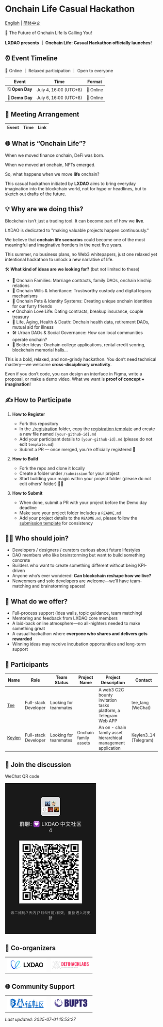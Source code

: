 # Onchain Life Casual Hackathon

[English](./README.md) | [简体中文](./README_ZH-CN.md)

🧬 The Future of Onchain Life Is Calling You!

**LXDAO presents ｜ Onchain Life: Casual Hackathon officially launches!**

## ⏰ Event Timeline

📍 Online ｜ Relaxed participation ｜ Open to everyone

| Event           | Time                  | Format    |
| --------------- | --------------------- | --------- |
| 🗓 **Open Day**  | July 4, 16:00 (UTC+8) | 📍 Online |
| 🏁 **Demo Day** | July 6, 16:00 (UTC+8) | 📍 Online |

## 💬 Meeting Arrangement

| Event | Time | Link |
| ----- | ---- | ---- |

## 🌐 What is “Onchain Life”?

When we moved finance onchain, DeFi was born.

When we moved art onchain, NFTs emerged.

So, what happens when we move **life** onchain?

This casual hackathon initiated by **LXDAO** aims to bring everyday imagination into the blockchain world, not for hype or headlines, but to sketch out drafts of the future.

## 💡 Why are we doing this?

Blockchain isn’t just a trading tool. It can become part of how we **live**.

LXDAO is dedicated to "making valuable projects happen continuously."

We believe that **onchain life scenarios** could become one of the most meaningful and imaginative frontiers in the next five years.

This summer, no business plans, no Web3 whitepapers, just one relaxed yet intentional hackathon to unlock a new narrative of life.

🛠️ **What kind of ideas are we looking for?** (but not limited to these)

- 🏡 Onchain Families: Marriage contracts, family DAOs, onchain kinship relations
- 📜 Onchain Wills & Inheritance: Trustworthy custody and digital legacy mechanisms
- 🐶 Onchain Pets & Identity Systems: Creating unique onchain identities for our furry friends
- 💕 Onchain Love Life: Dating contracts, breakup insurance, couple treasury
- 🧓 Life, Aging, Health & Death: Onchain health data, retirement DAOs, mutual aid for illness
- 🛠️ Urban DAOs & Social Governance: How can local communities operate onchain?
- 🧠 Bolder Ideas: Onchain college applications, rental credit scoring, blockchain memorial halls…

This is a bold, relaxed, and non-grindy hackathon. You don’t need technical mastery—we welcome **cross-disciplinary creativity**.

Even if you don’t code, you can design an interface in Figma, write a proposal, or make a demo video. What we want is **proof of concept + imagination**!

## ✍️ How to Participate

1. **How to Register**

   - Fork this repository
   - In the [./registration](./registration/) folder, copy the [registration template](./registration/template.md) and create a new file named `[your-github-id].md`
   - Add your participant details to `[your-github-id].md` (please do not edit `template.md`)
   - Submit a PR — once merged, you're officially registered 🎉

2. **How to Build**

   - Fork the repo and clone it locally
   - Create a folder under `/submission` for your project
   - Start building your magic within your project folder (please do not edit others' folder) 🧙‍♂️

3. **How to Submit**

   - When done, submit a PR with your project before the Demo day deadline
   - Make sure your project folder includes a `README.md`
   - Add your project details to the `README.md`, please follow the [submission template](./submission/template.md) for consistency

## 👨‍💻 Who should join?

- Developers / designers / curators curious about future lifestyles
- DAO members who like brainstorming but want to build something concrete
- Builders who want to create something different without being KPI-driven
- Anyone who’s ever wondered: **Can blockchain reshape how we live?**
- Newcomers and solo developers are welcome—we’ll have team-matching and brainstorming spaces!

## 🎯 What do we offer?

- Full-process support (idea walls, topic guidance, team matching)
- Mentoring and feedback from LXDAO core members
- A laid-back online atmosphere—no all-nighters needed to make something great
- A casual hackathon where **everyone who shares and delivers gets rewarded**
- Winning ideas may receive incubation opportunities and long-term support

## 👥 Participants

| Name                               | Role                 | Team Status           | Project Name          | Project Description                                             | Contact               |
| ---------------------------------- | -------------------- | --------------------- | --------------------- | --------------------------------------------------------------- | --------------------- |
| [Tee](./registration/Tunnelai.md)  | Full-stack Developer | Looking for teammates |                       | A web3 C2C bounty invitation tasks platform, a Telegram Web APP | tee_tang (WeChat)     |
| [Keylen](./registration/Keylen.md) | Full-stack Developer | Looking for teammates | Onchain family assets | An on - chain family asset hierarchical management application  | Keylen3_14 (Telegram) |

## 💬 Join the discussion

WeChat QR code

![WeChat](./images/WeChat.jpg)

## 🤝 Co-organizers

<table>
    <tr>
        <td  align="center" valign="middle">
            <a href="https://lxdao.io/" target="_blank">
                <img src="./images/LXDAO.png" alt="LXDAO" width="130" />
            </a>
        </td>
         <td align="center" valign="middle">
            <a href="https://defihacklabs.io/" target="_blank">
                <img src="./images/defihacklabs.png" alt="defihacklabs" width="130" />
            </a>
        </td>
    </tr>
</table>

## 🌐 Community Support

<table>
    <tr>
        <td align="center" valign="middle">
            <a href="https://learnblockchain.cn/" target="_blank">
                <img src="./images/learnblockchain.png" alt="learnblockchain" width="130" />
            </a>
        </td>
        <td align="center" valign="middle">
            <a href="https://x.com/BUPT3DAO" target="_blank">
                <img src="./images/bupt3.png" alt="bupt3" width="130" />
            </a>
        </td>
    </tr>
</table>

_Last updated: 2025-07-01 15:53:27_
